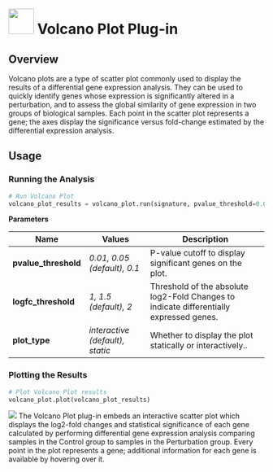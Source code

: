 <img src="img/volcano_plot-icon.png" width="50px"> Volcano Plot Plug-in
================

Overview
----------------
Volcano plots are a type of scatter plot commonly used to display the results of a differential gene expression analysis. They can be used to quickly identify genes whose expression is significantly altered in a perturbation, and to assess the global similarity of gene expression in two groups of biological samples. Each point in the scatter plot represents a gene; the axes display the significance versus fold-change estimated by the differential expression analysis.

Usage
----------------
### Running the Analysis
```python
# Run Volcano Plot
volcano_plot_results = volcano_plot.run(signature, pvalue_threshold=0.05, logfc_threshold=1.5, plot_type=interactive)
```

**Parameters**

| Name | Values | Description |
| ---- | ------ | ----------- |
| **pvalue_threshold** | *0.01, 0.05 (default), 0.1* | P-value cutoff to display significant genes on the plot. |
| **logfc_threshold** | *1, 1.5 (default), 2* | Threshold of the absolute log2-Fold Changes to indicate differentially expressed genes. |
| **plot_type** | *interactive (default), static* | Whether to display the plot statically or interactively.. |


### Plotting the Results
```python
# Plot Volcano Plot results
volcano_plot.plot(volcano_plot_results)
```
<img src="img/volcano_plot-example.png"> 
The Volcano Plot plug-in embeds an interactive scatter plot which displays the log2-fold changes and statistical significance of each gene calculated by performing differential gene expression analysis comparing samples in the Control group to samples in the Perturbation group. Every point in the plot represents a gene; additional information for each gene is available by hovering over it.